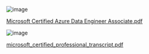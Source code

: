 ![image](https://user-images.githubusercontent.com/68102477/124584103-3248ec80-de97-11eb-9a46-9e13b046d140.png)

[Microsoft Certified Azure Data Engineer Associate.pdf](https://github.com/arpit-mittal-ds/Microsoft-Certified-Azure-Data-Engineer/files/6769222/Microsoft.Certified.Azure.Data.Engineer.Associate.pdf)


![image](https://user-images.githubusercontent.com/68102477/124586230-8b198480-de99-11eb-9c1c-2cd1619ca43e.png)

[microsoft_certified_professional_transcript.pdf](https://github.com/arpit-mittal-ds/Microsoft-Certified-Azure-Data-Engineer/files/6769331/microsoft_certified_professional_transcript.pdf)

